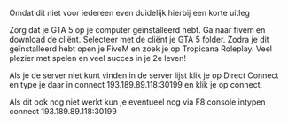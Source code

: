 Omdat dit niet voor iedereen even duidelijk hierbij een korte uitleg

Zorg dat je GTA 5 op je computer geïnstalleerd hebt.
Ga naar fivem en download de cliënt.
Selecteer met de cliënt je GTA 5 folder.
Zodra je dit geïnstalleerd hebt open je FiveM en zoek je op Tropicana Roleplay.
Veel plezier met spelen en veel succes in je 2e leven!

Als je de server niet kunt vinden in de server lijst klik je op Direct Connect en type je daar in connect 193.189.89.118:30199 en klik je op connect.

Als dit ook nog niet werkt kun je eventueel nog via F8 console intypen connect 193.189.89.118:30199
